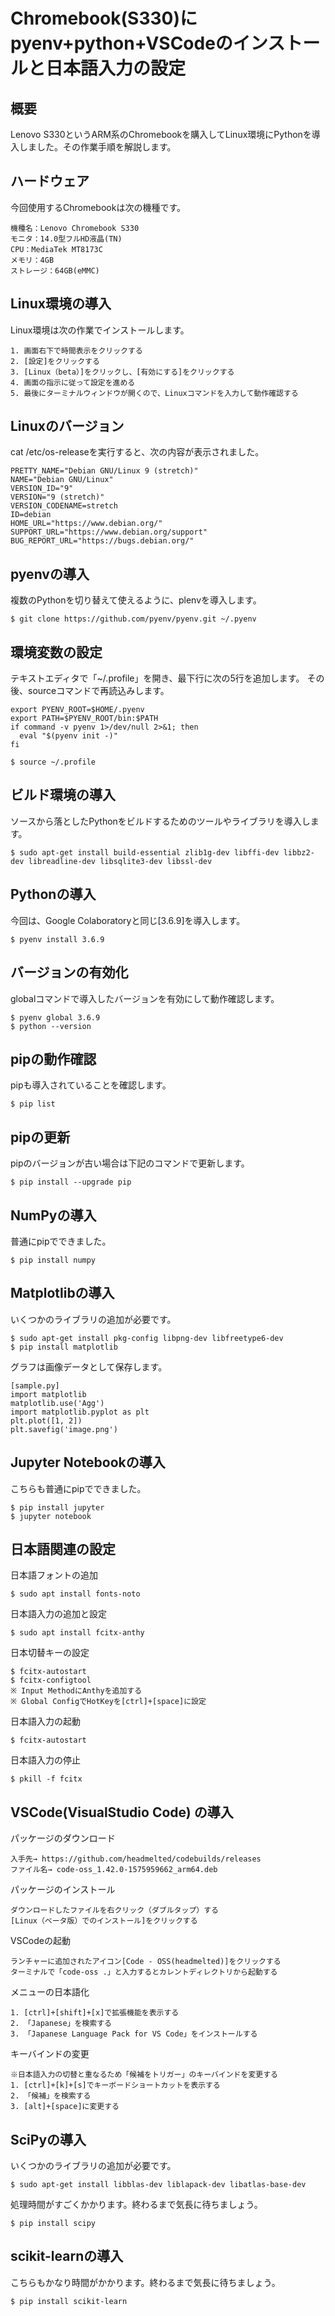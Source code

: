 # Chromebook(S330)にpyenv+python+VSCodeのインストールと日本語入力の設定

## 概要

Lenovo S330というARM系のChromebookを購入してLinux環境にPythonを導入しました。その作業手順を解説します。

## ハードウェア

今回使用するChromebookは次の機種です。

    機種名：Lenovo Chromebook S330
    モニタ：14.0型フルHD液晶(TN)
    CPU：MediaTek MT8173C
    メモリ：4GB
    ストレージ：64GB(eMMC)

## Linux環境の導入

Linux環境は次の作業でインストールします。

    1. 画面右下で時間表示をクリックする
    2. [設定]をクリックする
    3. [Linux（beta）]をクリックし、[有効にする]をクリックする
    4. 画面の指示に従って設定を進める
    5. 最後にターミナルウィンドウが開くので、Linuxコマンドを入力して動作確認する

## Linuxのバージョン

cat /etc/os-releaseを実行すると、次の内容が表示されました。

    PRETTY_NAME="Debian GNU/Linux 9 (stretch)"
    NAME="Debian GNU/Linux"
    VERSION_ID="9"
    VERSION="9 (stretch)"
    VERSION_CODENAME=stretch
    ID=debian
    HOME_URL="https://www.debian.org/"
    SUPPORT_URL="https://www.debian.org/support"
    BUG_REPORT_URL="https://bugs.debian.org/"

## pyenvの導入

複数のPythonを切り替えて使えるように、plenvを導入します。

    $ git clone https://github.com/pyenv/pyenv.git ~/.pyenv

## 環境変数の設定

テキストエディタで「~/.profile」を開き、最下行に次の5行を追加します。
その後、sourceコマンドで再読込みします。

    export PYENV_ROOT=$HOME/.pyenv
    export PATH=$PYENV_ROOT/bin:$PATH
    if command -v pyenv 1>/dev/null 2>&1; then
      eval "$(pyenv init -)"
    fi

    $ source ~/.profile

## ビルド環境の導入

ソースから落としたPythonをビルドするためのツールやライブラリを導入します。

    $ sudo apt-get install build-essential zlib1g-dev libffi-dev libbz2-dev libreadline-dev libsqlite3-dev libssl-dev

## Pythonの導入

今回は、Google Colaboratoryと同じ[3.6.9]を導入します。

    $ pyenv install 3.6.9

## バージョンの有効化

globalコマンドで導入したバージョンを有効にして動作確認します。

    $ pyenv global 3.6.9
    $ python --version

## pipの動作確認

pipも導入されていることを確認します。

    $ pip list

## pipの更新

pipのバージョンが古い場合は下記のコマンドで更新します。

    $ pip install --upgrade pip

## NumPyの導入

普通にpipでできました。

    $ pip install numpy

## Matplotlibの導入

いくつかのライブラリの追加が必要です。

    $ sudo apt-get install pkg-config libpng-dev libfreetype6-dev
    $ pip install matplotlib

グラフは画像データとして保存します。

    [sample.py]
    import matplotlib
    matplotlib.use('Agg')
    import matplotlib.pyplot as plt
    plt.plot([1, 2])
    plt.savefig('image.png')

## Jupyter Notebookの導入

こちらも普通にpipでできました。

    $ pip install jupyter
    $ jupyter notebook

## 日本語関連の設定

日本語フォントの追加

    $ sudo apt install fonts-noto

日本語入力の追加と設定

    $ sudo apt install fcitx-anthy

日本切替キーの設定

    $ fcitx-autostart
    $ fcitx-configtool
    ※ Input MethodにAnthyを追加する
    ※ Global ConfigでHotKeyを[ctrl]+[space]に設定

日本語入力の起動

    $ fcitx-autostart

日本語入力の停止

    $ pkill -f fcitx

## VSCode(VisualStudio Code) の導入

パッケージのダウンロード

    入手先→ https://github.com/headmelted/codebuilds/releases
    ファイル名→ code-oss_1.42.0-1575959662_arm64.deb

パッケージのインストール

    ダウンロードしたファイルを右クリック（ダブルタップ）する
    [Linux（ベータ版）でのインストール]をクリックする

VSCodeの起動

    ランチャーに追加されたアイコン[Code - OSS(headmelted)]をクリックする
    ターミナルで「code-oss .」と入力するとカレントディレクトリから起動する

メニューの日本語化

    1. [ctrl]+[shift]+[x]で拡張機能を表示する
    2. 「Japanese」を検索する
    3. 「Japanese Language Pack for VS Code」をインストールする

キーバインドの変更

    ※日本語入力の切替と重なるため「候補をトリガー」のキーバインドを変更する
    1. [ctrl]+[k]+[s]でキーボードショートカットを表示する
    2. 「候補」を検索する
    3. [alt]+[space]に変更する

## SciPyの導入

いくつかのライブラリの追加が必要です。

    $ sudo apt-get install libblas-dev liblapack-dev libatlas-base-dev

処理時間がすごくかかります。終わるまで気長に待ちましょう。

    $ pip install scipy

## scikit-learnの導入

こちらもかなり時間がかかります。終わるまで気長に待ちましょう。

    $ pip install scikit-learn
